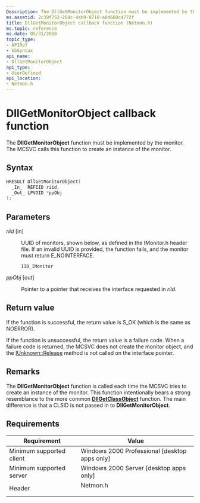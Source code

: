 ```yaml
---
Description: The DllGetMonitorObject function must be implemented by the monitor. The MCSVC calls this function to create an instance of the monitor.
ms.assetid: 2c39f752-264c-4ab9-8710-a0d660c4772f
title: DllGetMonitorObject callback function (Netmon.h)
ms.topic: reference
ms.date: 05/31/2018
topic_type: 
- APIRef
- kbSyntax
api_name: 
- DllGetMonitorObject
api_type: 
- UserDefined
api_location: 
- Netmon.h
---
```


# DllGetMonitorObject callback function

The **DllGetMonitorObject** function must be implemented by the monitor. The MCSVC calls this function to create an instance of the monitor.

## Syntax


```C++
HRESULT DllGetMonitorObject(
  _In_  REFIID riid,
  _Out_ LPVOID *ppObj
);
```



## Parameters

<dl> <dt>

*riid* \[in\]
</dt> <dd>

UUID of monitors, shown below, as defined in the IMonitor.h header file. If an invalid UUID is provided, the function fails, and the monitor must return E\_NOINTERFACE.

``` syntax
IID_IMonitor
```

</dd> <dt>

*ppObj* \[out\]
</dt> <dd>

Pointer to a pointer that receives the interface requested in *riid*.

</dd> </dl>

## Return value

If the function is successful, the return value is S\_OK (which is the same as NOERROR).

If the function is unsuccessful, the return value is a failure code. When a failure code is returned, the MCSVC does not create the monitor object, and the [IUnknown::Release](/windows/win32/api/unknwn/nf-unknwn-iunknown-release) method is not called on the interface pointer.

## Remarks

The **DllGetMonitorObject** function is called each time the MCSVC tries to create an instance of the monitor. This function intentionally bears a strong resemblance to the more common [**DllGetClassObject**](/windows/win32/api/combaseapi/nf-combaseapi-dllgetclassobject) function. The main difference is that a CLSID is not passed in to **DllGetMonitorObject**.

## Requirements



| Requirement | Value |
|-------------------------------------|-------------------------------------------------------------------------------------|
| Minimum supported client<br/> | Windows 2000 Professional \[desktop apps only\]<br/>                          |
| Minimum supported server<br/> | Windows 2000 Server \[desktop apps only\]<br/>                                |
| Header<br/>                   | <dl> <dt>Netmon.h</dt> </dl> |



 

